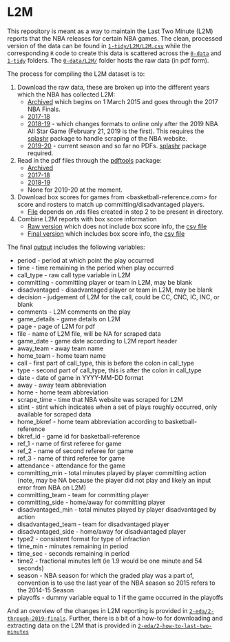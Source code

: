 # L2M

This repository is meant as a way to maintain the Last Two Minute (L2M) reports that the NBA releases for certain NBA games. The clean, processed version of the data can be found in [`1-tidy/L2M/L2M.csv`](1-tidy/L2M/L2M.csv) while the corresponding `R` code to create this data is scattered across the [`0-data`](0-data) and [`1-tidy`](1-tidy) folders. The [`0-data/L2M/`](0-data/L2M/) folder hosts the raw data (in pdf form).

The process for compiling the L2M dataset is to:

1. Download the raw data, these are broken up into the different years which the NBA has collected L2M:
    - [Archived](0-data/0-L2M-download-archive.R) which begins on 1 March 2015 and goes through the 2017 NBA Finals.
    - [2017-18](0-data/0-L2M-download-2017-18.R)
    - [2018-19](0-data/0-L2M-download-2018-19.R) - which changes formats to online only after the 2019 NBA All Star Game (February 21, 2019 is the first). This requires the [splashr](https://github.com/hrbrmstr/splashr) package to handle scraping of the NBA website.
    - [2019-20](0-data/0-L2M-download-2019-20.R) - current season and so far no PDFs. [splashr](https://github.com/hrbrmstr/splashr) package required.
2. Read in the pdf files through the [pdftools](https://github.com/ropensci/pdftools) package:
    - [Archived](0-data/0-L2M-pdftools-archive.R)
    - [2017-18](0-data/0-L2M-pdftools-2017-18.R)
    - [2018-19](0-data/0-L2M-pdftools-2018-19.R)
    - None for 2019-20 at the moment.
3. Download box scores for games from <basketball-reference.com> for score and rosters to match up committing/disadvantaged players.
    - [File](0-data/0-bkref-data.R) depends on .rds files created in step 2 to be present in directory.
4. Combine L2M reports with box score information
    - [Raw version](1-tidy/1-L2M-raw.R) which does not include box score info, the [csv file](1-tidy/L2M/L2M_raw.csv)
    - [Final version](1-tidy/1-L2M-bkref.R) which includes box score info, the [csv file](1-tidy/L2M/L2M.csv)

The final [output](1-tidy/L2M/L2M.csv) includes the following variables:

- period - period at which point the play occurred
- time - time remaining in the period when play occurred
- call_type - raw call type variable in L2M
- committing - committing player or team in L2M, may be blank
- disadvantaged - disadvantaged player or team in L2M, may be blank
- decision - judgement of L2M for the call, could be CC, CNC, IC, INC, or blank
- comments - L2M comments on the play
- game_details - game details on L2M
- page - page of L2M for pdf
- file - name of L2M file, will be NA for scraped data
- game_date - game date according to L2M report header
- away_team - away team name
- home_team - home team name
- call - first part of call_type, this is before the colon in call_type
- type  - second part of call_type, this is after the colon in call_type
- date - date of game in YYYY-MM-DD format
- away - away team abbreviation
- home - home team abbreviation
- scrape_time - time that NBA website was scraped for L2M
- stint - stint which indicates when a set of plays roughly occurred, only available for scraped data
- home_bkref - home team abbreviation according to basketball-reference
- bkref_id - game id for basketball-reference
- ref_1 - name of first referee for game
- ref_2 - name of second referee for game
- ref_3 - name of third referee for game
- attendance - attendance for the game
- committing_min - total minutes played by player committing action (note, may be NA because the player did not play and likely an input error from NBA on L2M)
- committing_team - team for committing player
- committing_side - home/away for committing player
- disadvantaged_min - total minutes played by player disadvantaged by action
- disadvantaged_team - team for disadvantaged player
- disadvantaged_side - home/away for disadvantaged player
- type2 - consistent format for type of infraction
- time_min - minutes remaining in period
- time_sec - seconds remaining in period
- time2 - fractional minutes left (ie 1.9 would be one minute and 54 seconds)
- season - NBA season for which the graded play was a part of, convention is to use the last year of the NBA season so 2015 refers to the 2014-15 Season
- playoffs - dummy variable equal to 1 if the game occurred in the playoffs

And an overview of the changes in L2M reporting is provided in [`2-eda/2-through-2019-finals`](2-eda/2-through-2019-finals). Further, there is a bit of a how-to for downloading and extracting data on the L2M that is provided in [`2-eda/2-how-to-last-two-minutes`](2-eda/2-how-to-last-two-minutes)